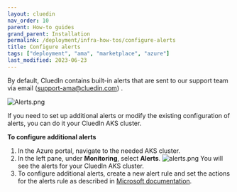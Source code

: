 ```yaml
---
layout: cluedin
nav_order: 10
parent: How-to guides
grand_parent: Installation
permalink: /deployment/infra-how-tos/configure-alerts
title: Configure alerts
tags: ["deployment", "ama", "marketplace", "azure"]
last_modified: 2023-06-23
---
```


By default, CluedIn contains built-in alerts that are sent to our support team via email (<a href="mailto:support@cluedin.com">support-ama@cluedin.com</a>) .

![Alerts.png](../../assets/images/ama/howtos/configure-alerts-1.png)

If you need to set up additional alerts or modify the existing configuration of alerts, you can do it your CluedIn AKS cluster.

**To configure additional alerts**

1. In the Azure portal, navigate to the needed AKS cluster.
1. In the left pane, under **Monitoring**, select **Alerts**.
![alerts.png](../../assets/images/ama/howtos/configure-alerts-2.png)
You will see the alerts for your CluedIn AKS cluster.
1. To configure additional alerts, create a new alert rule and set the actions for the alerts rule as described in [Microsoft documentation](https://learn.microsoft.com/en-us/azure/azure-monitor/alerts/alerts-create-new-alert-rule?tabs=metric).